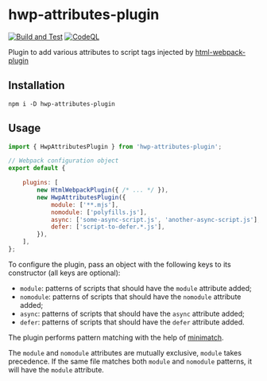 # hwp-attributes-plugin

[![Build and Test](https://github.com/sjinks/hwp-attributes-plugin/actions/workflows/build.yml/badge.svg)](https://github.com/sjinks/hwp-attributes-plugin/actions/workflows/build.yml)
[![CodeQL](https://github.com/sjinks/hwp-attributes-plugin/actions/workflows/codeql.yml/badge.svg)](https://github.com/sjinks/hwp-attributes-plugin/actions/workflows/codeql.yml)

Plugin to add various attributes to script tags injected by [html-webpack-plugin](https://www.npmjs.com/package/html-webpack-plugin)

## Installation

```shell
npm i -D hwp-attributes-plugin
```

## Usage

```js
import { HwpAttributesPlugin } from 'hwp-attributes-plugin';

// Webpack configuration object
export default {

    plugins: [
        new HtmlWebpackPlugin({ /* ... */ }),
        new HwpAttributesPlugin({
            module: ['**.mjs'],
            nomodule: ['polyfills.js'],
            async: ['some-async-script.js', 'another-async-script.js'],
            defer: ['script-to-defer.*.js'],
        }),
    ],
};
```

To configure the plugin, pass an object with the following keys to its constructor (all keys are optional):
  * `module`: patterns of scripts that should have the `module` attribute added;
  * `nomodule`: patterns of scripts that should have the `nomodule` attribute added;
  * `async`: patterns of scripts that should have the `async` attribute added;
  * `defer`: patterns of scripts that should have the `defer` attribute added.

The plugin performs pattern matching with the help of [minimatch](https://www.npmjs.com/package/minimatch).

The `module` and `nomodule` attributes are mutually exclusive, `module` takes precedence. If the same file matches both `module` and `nomodule` patterns, it will have the `module` attribute.
